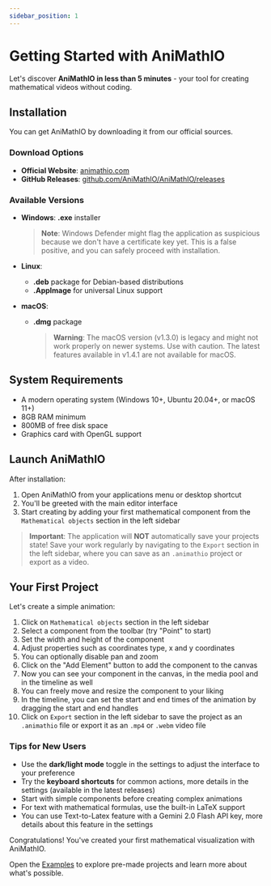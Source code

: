 ```yaml
---
sidebar_position: 1
---
```


# Getting Started with AniMathIO

Let's discover **AniMathIO in less than 5 minutes** - your tool for creating mathematical videos without coding.

## Installation

You can get AniMathIO by downloading it from our official sources.

### Download Options

- **Official Website**: [animathio.com](https://animathio.com)
- **GitHub Releases**: [github.com/AniMathIO/AniMathIO/releases](https://github.com/AniMathIO/AniMathIO/releases)

### Available Versions

- **Windows**: **.exe** installer

  > **Note**: Windows Defender might flag the application as suspicious because we don't have a certificate key yet. This is a false positive, and you can safely proceed with installation.

- **Linux**:

  - **.deb** package for Debian-based distributions
  - **.AppImage** for universal Linux support

- **macOS**:
  - **.dmg** package
    > **Warning**: The macOS version (v1.3.0) is legacy and might not work properly on newer systems. Use with caution. The latest features available in v1.4.1 are not available for macOS.

## System Requirements

- A modern operating system (Windows 10+, Ubuntu 20.04+, or macOS 11+)
- 8GB RAM minimum
- 800MB of free disk space
- Graphics card with OpenGL support

## Launch AniMathIO

After installation:

1. Open AniMathIO from your applications menu or desktop shortcut
2. You'll be greeted with the main editor interface
3. Start creating by adding your first mathematical component from the `Mathematical objects` section in the left sidebar

> **Important**: The application will **NOT** automatically save your projects state! Save your work regularly by navigating to the `Export` section in the left sidebar, where you can save as an `.animathio` project or export as a video.

## Your First Project

Let's create a simple animation:

1. Click on `Mathematical objects` section in the left sidebar
2. Select a component from the toolbar (try "Point" to start)
3. Set the width and height of the component
4. Adjust properties such as coordinates type, x and y coordinates
5. You can optionally disable pan and zoom
6. Click on the "Add Element" button to add the component to the canvas
7. Now you can see your component in the canvas, in the media pool and in the timeline as well
8. You can freely move and resize the component to your liking
9. In the timeline, you can set the start and end times of the animation by dragging the start and end handles
10. Click on `Export` section in the left sidebar to save the project as an `.animathio` file or export it as an `.mp4` or `.webm` video file

### Tips for New Users

- Use the **dark/light mode** toggle in the settings to adjust the interface to your preference
- Try the **keyboard shortcuts** for common actions, more details in the settings (available in the latest releases)
- Start with simple components before creating complex animations
- For text with mathematical formulas, use the built-in LaTeX support
- You can use Text-to-Latex feature with a Gemini 2.0 Flash API key, more details about this feature in the settings

Congratulations! You've created your first mathematical visualization with AniMathIO.

Open the [Examples](https://animathio.com/examples) to explore pre-made projects and learn more about what's possible.
